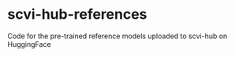 # scvi-hub-references
Code for the pre-trained reference models uploaded to scvi-hub on HuggingFace

